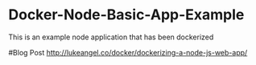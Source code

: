 # Docker-Node-Basic-App-Example
This is an example node application that has been dockerized

#Blog Post
http://lukeangel.co/docker/dockerizing-a-node-js-web-app/

